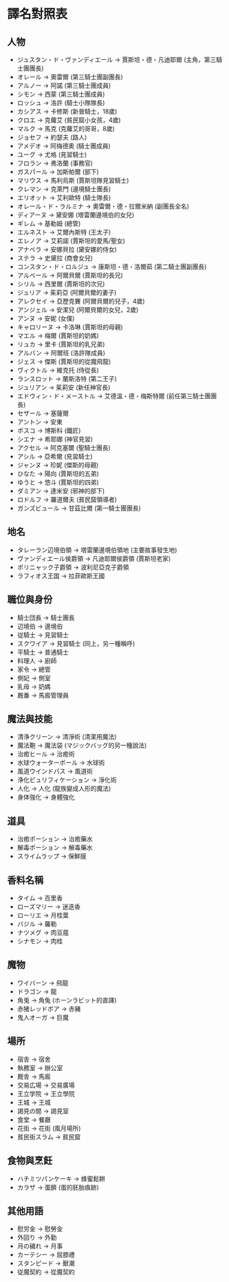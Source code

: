 # 譯名對照表

## 人物
- ジュスタン・ド・ヴァンディエール → 賈斯坦・德・凡迪耶爾 (主角，第三騎士團團長)
- オレール → 奧雷爾 (第三騎士團副團長)
- アルノー → 阿諾 (第三騎士團成員)
- シモン → 西蒙 (第三騎士團成員)
- ロッシュ → 洛許 (騎士小隊隊長)
- カシアス → 卡修斯 (新晉騎士，18歲)
- クロエ → 克蘿艾 (貧民窟小女孩，4歲)
- マルク → 馬克 (克蘿艾的哥哥，8歲)
- ジョセフ → 約瑟夫 (路人)
- アメデオ → 阿梅德奧 (騎士團成員)
- ユーグ → 尤格 (見習騎士)
- フロラン → 弗洛蘭 (事務官)
- ガスパール → 加斯帕爾 (部下)
- マリウス → 馬利烏斯 (賈斯坦隊見習騎士)
- クレマン → 克萊門 (邊境騎士團長)
- エリオット → 艾利歐特 (騎士隊長)
- オレール・ド・ラルミナ → 奧雷爾・德・拉爾米納 (副團長全名)
- ディアーヌ → 黛安娜 (塔雷蘭邊境伯的女兒)
- ギレム → 基勒姆 (總管)
- エルネスト → 艾爾內斯特 (王太子)
- エレノア → 艾莉諾 (賈斯坦的愛馬/聖女)
- アナベラ → 安娜貝拉 (黛安娜的侍女)
- ステラ → 史黛拉 (商會女兒)
- コンスタン・ド・ロルジュ → 康斯坦・德・洛爾茹 (第二騎士團副團長)
- アルベール → 阿爾貝爾 (賈斯坦的長兄)
- シリル → 西里爾 (賈斯坦的次兄)
- ジュリア → 茱莉亞 (阿爾貝爾的妻子)
- アレクセイ → 亞歷克賽 (阿爾貝爾的兒子，4歲)
- アンジェル → 安潔兒 (阿爾貝爾的女兒，2歲)
- アンヌ → 安妮 (女僕)
- キャロリーヌ → 卡洛琳 (賈斯坦的母親)
- マエル → 梅爾 (賈斯坦的奶媽)
- リュカ → 里卡 (賈斯坦的乳兄弟)
- アルバン → 阿爾班 (洛許隊成員)
- ジェス → 傑斯 (賈斯坦的從魔飛龍)
- ヴィクトル → 維克托 (侍從長)
- ランスロット → 蘭斯洛特 (第二王子)
- ジュリアン → 茱莉安 (新任神官長)
- エドウィン・ド・メーストル → 艾德溫・德・梅斯特爾 (前任第三騎士團團長)
- セザール → 塞薩爾
- アントン → 安東
- ボスコ → 博斯科 (鐵匠)
- シエナ → 希耶娜 (神官見習)
- アクセル → 阿克塞爾 (聖騎士團長)
- アシル → 亞希爾 (見習騎士)
- ジャンヌ → 珍妮 (傑斯的母親)
- ひなた → 陽向 (賈斯坦的五弟)
- ゆうと → 悠斗 (賈斯坦的四弟)
- ダミアン → 達米安 (邪神的部下)
- ロドルフ → 羅道爾夫 (貧民窟領導者)
- ガンズビュール → 甘茲比爾 (第一騎士團團長)

## 地名
- タレーラン辺境伯領 → 塔雷蘭邊境伯領地 (主要故事發生地)
- ヴァンディエール侯爵領 → 凡迪耶爾侯爵領 (賈斯坦老家)
- ポリニャック子爵領 → 波利尼亞克子爵領
- ラフィオス王国 → 拉菲歐斯王國

## 職位與身份
- 騎士団長 → 騎士團長
- 辺境伯 → 邊境伯
- 従騎士 → 見習騎士
- スクワイア → 見習騎士 (同上，另一種稱呼)
- 平騎士 → 普通騎士
- 料理人 → 廚師
- 家令 → 總管
- 側妃 → 側室
- 乳母 → 奶媽
- 厩番 → 馬廄管理員

## 魔法與技能
- 清浄クリーン → 清淨術 (清潔用魔法)
- 魔法鞄 → 魔法袋 (マジックバッグ的另一種說法)
- 治癒ヒール → 治癒術
- 水球ウォーターボール → 水球術
- 風道ウインドパス → 風道術
- 浄化ピュリフィケーション → 淨化術
- 人化 → 人化 (龍族變成人形的魔法)
- 身体強化 → 身體強化

## 道具
- 治癒ポーション → 治癒藥水
- 解毒ポーション → 解毒藥水
- スライムラップ → 保鮮膜

## 香料名稱
- タイム → 百里香
- ローズマリー → 迷迭香
- ローリエ → 月桂葉
- バジル → 羅勒
- ナツメグ → 肉豆蔻
- シナモン → 肉桂

## 魔物
- ワイバーン → 飛龍
- ドラゴン → 龍
- 角兎 → 角兔 (ホーンラビット的直譯)
- 赤猪レッドボア → 赤豬
- 鬼人オーガ → 巨魔

## 場所
- 宿舎 → 宿舍
- 執務室 → 辦公室
- 厩舎 → 馬廄
- 交易広場 → 交易廣場
- 王立学院 → 王立學院
- 王城 → 王城
- 謁見の間 → 謁見室
- 食堂 → 餐廳
- 花街 → 花街 (風月場所)
- 貧民街スラム → 貧民窟

## 食物與烹飪
- ハチミツパンケーキ → 蜂蜜鬆餅
- カラザ → 蛋臍 (蛋的胚胎痕跡)

## 其他用語
- 慰労金 → 慰勞金
- 外回り → 外勤
- 月の穢れ → 月事
- カーテシー → 屈膝禮
- スタンピード → 獸潮
- 従魔契約 → 從魔契約

